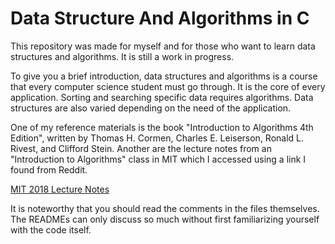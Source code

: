 # Data Structure And Algorithms in C

This repository was made for myself and for those who want to learn data structures
and algorithms. It is still a work in progress.

To give you a brief introduction, data structures and algorithms is a course
that every computer science student must go through. It is the core of every 
application. Sorting and searching specific data requires algorithms. Data 
structures are also varied depending on the need of the application. 

One of my reference materials is the book "Introduction to Algorithms 4th Edition",
written by Thomas H. Cormen, Charles E. Leiserson, Ronald L. Rivest, and Clifford
Stein. Another are the lecture notes from an "Introduction to Algorithms" class
in MIT which I accessed using a link I found from Reddit. 

[MIT 2018 Lecture Notes](https://learning-modules.mit.edu/materials/index.html?uuid=/course/6/fa18/6.006#materials)

It is noteworthy that you should read the comments in the files themselves. The
READMEs can only discuss so much without first familiarizing yourself with the
code itself.

